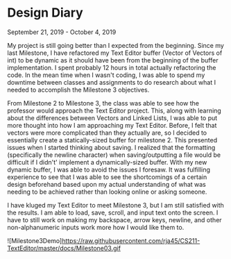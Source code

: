 # Design Diary


 September 21, 2019 - October 4, 2019

 My project is still going better than I expected from the beginning. Since my last Milestone, 
 I have refactored my Text Editor buffer (Vector of Vectors of int) to be dynamic as it should
 have been from the beginning of the buffer implementation. I spent probably 12 hours in total
actually refactoring the code. In the mean time when I wasn't coding, I was able to spend my 
downtime between classes and assignments to do research about what I needed to accomplish the
Milestone 3 objectives.

From Milestone 2 to Milestone 3, the class was able to see how the professor would approach the
Text Editor project. This, along with learning about the differences between Vectors and Linked 
Lists, I was able to put more thought into how I am approaching my Text Editor. Before, I felt 
that vectors were more complicated than they actually are, so I decided to essentially create 
a statically-sized buffer for milestone 2. This presented issues when I started thinking about 
saving. I realized that the formatting (specifically the newline character) when saving/outputting
a file would be difficult if I didn't' implement a dynamically-sized buffer. With my new dynamic
buffer, I was able to avoid the issues I foresaw. It was fulfilling experience to see that I was
able to see the shortcomings of a certain design beforehand based upon my actual understanding
of what was needing to be achieved rather than looking online or asking someone.

I have kluged my Text Editor to meet Milestone 3, but I am still satisfied with the results.
I am able to load, save, scroll, and input text onto the screen. I have to still work on making
my backspace, arrow keys, newline, and other non-alphanumeric inputs work more how I would
like them to.

![Milestone3Demo]https://raw.githubusercontent.com/rja45/CS211-TextEditor/master/docs/Milestone03.gif